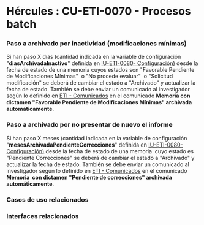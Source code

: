 # Hércules : CU\-ETI\-0070 \- Procesos batch







### Paso a archivado por inactividad (modificaciones mínimas)

Si han paso X días (cantidad indicada en la variable de configuración "**diasArchivadaInactivo**" definida en [IU\-ETI\-0080\- Configuración)](/hercules/sgi-sistema-de-gestion-de-investigacion/requisitos-y-analisis-funcional/analisis-funcional-sgi-hercules/eti-modulo-de-etica/eti-interfaz-de-usuario/iu-eti-0080-configuracion.md "/hercules/sgi-sistema-de-gestion-de-investigacion/requisitos-y-analisis-funcional/analisis-funcional-sgi-hercules/eti-modulo-de-etica/eti-interfaz-de-usuario/iu-eti-0080-configuracion.md") desde la fecha de estado de una memoria cuyos estados son "Favorable Pendiente de Modificaciones Mínimas"  o "No procede evaluar"  o "Solicitud modificación" se deberá de cambiar el estado a "Archivado" y actualizar la fecha de estado. También se debe enviar un comunicado al investigador según lo definido en [ETI \- Comunicados](/hercules/sgi-sistema-de-gestion-de-investigacion/requisitos-y-analisis-funcional/analisis-funcional-sgi-hercules/eti-modulo-de-etica/eti-comunicados.md "/hercules/sgi-sistema-de-gestion-de-investigacion/requisitos-y-analisis-funcional/analisis-funcional-sgi-hercules/eti-modulo-de-etica/eti-comunicados.md") en el comunicado **Memoria con dictamen "Favorable Pendiente de Modificaciones Mínimas" archivada automáticamente**.

### Paso a archivado por no presentar de nuevo el informe

Si han paso X meses (cantidad indicada en la variable de configuración "**mesesArchivadaPendienteCorrecciones**" definida en [IU\-ETI\-0080\- Configuración)](/hercules/sgi-sistema-de-gestion-de-investigacion/requisitos-y-analisis-funcional/analisis-funcional-sgi-hercules/eti-modulo-de-etica/eti-interfaz-de-usuario/iu-eti-0080-configuracion.md "/hercules/sgi-sistema-de-gestion-de-investigacion/requisitos-y-analisis-funcional/analisis-funcional-sgi-hercules/eti-modulo-de-etica/eti-interfaz-de-usuario/iu-eti-0080-configuracion.md") desde la fecha de estado de una memoria  cuyo estado es  "Pendiente Correcciones" se deberá de cambiar el estado a "Archivado" y actualizar la fecha de estado. También se debe enviar un comunicado al investigador según lo definido en [ETI \- Comunicados](/hercules/sgi-sistema-de-gestion-de-investigacion/requisitos-y-analisis-funcional/analisis-funcional-sgi-hercules/eti-modulo-de-etica/eti-comunicados.md "/hercules/sgi-sistema-de-gestion-de-investigacion/requisitos-y-analisis-funcional/analisis-funcional-sgi-hercules/eti-modulo-de-etica/eti-comunicados.md") en el comunicado **Memoria  con dictamen "Pendiente de correcciones" archivada automáticamente**.  








### Casos de uso relacionados







### Interfaces relacionados









